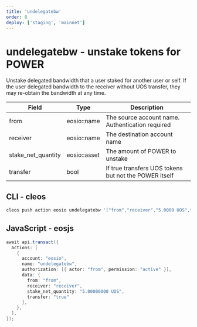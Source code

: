 ```yaml
---
title: 'undelegatebw'
order: 8
deploy: ['staging', 'mainnet']
---
```


# undelegatebw - unstake tokens for POWER

Unstake delegated bandwidth that a user staked for another user or self. If the user delegated bandwidth to the receiver without UOS transfer, they may re-obtain the bandwidth at any time.

| Field              | Type         | Description                                           |
| ------------------ | ------------ | ----------------------------------------------------- |
| from               | eosio::name  | The source account name. Authentication required      |
| receiver           | eosio::name  | The destination account name                          |
| stake_net_quantity | eosio::asset | The amount of POWER to unstake                        |
| transfer           | bool         | If true transfers UOS tokens but not the POWER itself |

## CLI - cleos

```sh
cleos push action eosio undelegatebw '["from","receiver","5.0000 UOS",true]' -p from
```

## JavaScript - eosjs

```java
await api.transact({
  actions: [
    {
      account: "eosio",
      name: "undelegatebw",
      authorization: [{ actor: "from", permission: "active" }],
      data: {
        from: "from",
        receiver: "receiver",
        stake_net_quantity: "5.00000000 UOS",
        transfer: "true"
      },
    },
  ],
});
```
